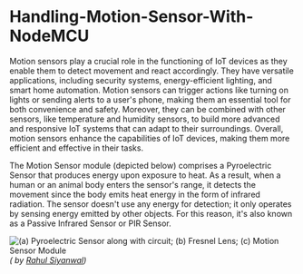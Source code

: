 # Handling-Motion-Sensor-With-NodeMCU
Motion sensors play a crucial role in the functioning of IoT devices as they enable them to detect movement and react accordingly. They have versatile applications, including security systems, energy-efficient lighting, and smart home automation. Motion sensors can trigger actions like turning on lights or sending alerts to a user's phone, making them an essential tool for both convenience and safety. Moreover, they can be combined with other sensors, like temperature and humidity sensors, to build more advanced and responsive IoT systems that can adapt to their surroundings. Overall, motion sensors enhance the capabilities of IoT devices, making them more efficient and effective in their tasks.

The Motion Sensor module (depicted below) comprises a Pyroelectric Sensor that produces energy upon exposure to heat. As a result, when a human or an animal body enters the sensor's range, it detects the movement since the body emits heat energy in the form of infrared radiation. The sensor doesn't use any energy for detection; it only operates by sensing energy emitted by other objects. For this reason, it's also known as a Passive Infrared Sensor or PIR Sensor.

![(a) Pyroelectric Sensor along with circuit; (b) Fresnel Lens; (c) Motion Sensor Module](https://user-images.githubusercontent.com/11557572/235118671-452e3983-997a-44bd-bd39-786f2398b59a.png)
 _( by [Rahul Siyanwal](https://github.com/rsiyanwal))_
